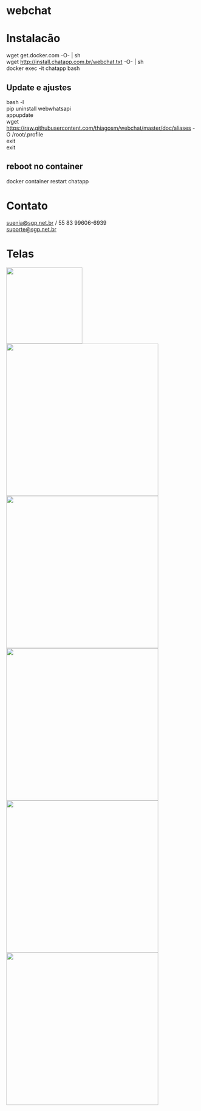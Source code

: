 # webchat

# Instalacão
wget get.docker.com -O- | sh <br/>
wget http://install.chatapp.com.br/webchat.txt -O- | sh <br/>
docker exec -it chatapp bash <br/>
## Update e ajustes
bash -l <br/>
pip uninstall webwhatsapi <br/>
appupdate <br/>
wget https://raw.githubusercontent.com/thiagosm/webchat/master/doc/aliases -O /root/.profile <br/>
exit <br/>
exit <br/>
## reboot no container 
docker container restart chatapp 


# Contato
suenia@sgp.net.br / 55 83 99606-6939 <br/>
suporte@sgp.net.br


# Telas
<img width="200px" src="https://github.com/thiagosm/webchat/blob/master/doc/screenshots/webchat-6.png/"><img width="400px" src="https://github.com/thiagosm/webchat/blob/master/doc/screenshots/webchat-5.png/"><img width="400px" src="https://github.com/thiagosm/webchat/blob/master/doc/screenshots/webchat-1.png/"><img width="400px" src="https://github.com/thiagosm/webchat/blob/master/doc/screenshots/webchat-2.png/">
<img width="400px" src="https://github.com/thiagosm/webchat/blob/master/doc/screenshots/webchat-3.png/"><img width="400px" src="https://github.com/thiagosm/webchat/blob/master/doc/screenshots/webchat-4.png/">
